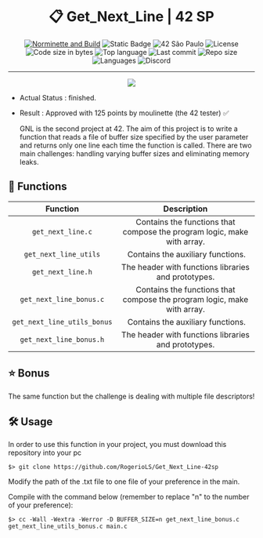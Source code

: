 <div align = center>

# :clipboard: Get_Next_Line | 42 SP

[![Norminette and Build](https://github.com/RogerioLS/Get_Next_Line-42sp/actions/workflows/main.yml/badge.svg)](https://github.com/RogerioLS/Get_Next_Line-42sp/actions/workflows/main.yml)
![Static Badge](https://img.shields.io/badge/GET_NEXT_LINE-42-blue)
![42 São Paulo](https://img.shields.io/badge/42-SP-1E2952)
![License](https://img.shields.io/github/license/RogerioLS/Get_Next_Line-42sp?color=dark-green)
![Code size in bytes](https://img.shields.io/github/languages/code-size/RogerioLS/Get_Next_Line-42sp?color=dark-green)
![Top language](https://img.shields.io/github/languages/top/RogerioLS/Get_Next_Line-42sp?color=dark-green)
![Last commit](https://img.shields.io/github/last-commit/RogerioLS/Get_Next_Line-42sp?color=dark-green)
![Repo size](https://img.shields.io/github/repo-size/RogerioLS/Get_Next_Line-42sp)
![Languages](https://img.shields.io/github/languages/count/RogerioLS/Get_Next_Line-42sp?color=red
)
![Discord](https://img.shields.io/discord/1114673462859006044?label=testemunhas%20de%20vim&color=ffbe3a)
</div>

---

<div align = center>

![](https://game.42sp.org.br/static/assets/achievements/get_next_linem.png)

</div>

- Actual Status : finished.
- Result        : Approved with 125 points by moulinette (the 42 tester) ✅

  GNL is the second project at 42.
  The aim of this project is to write a function that reads a file of buffer size specified by the user parameter and returns only one line each time the function is called.
  There are two main challenges: handling varying buffer sizes and eliminating memory leaks.
## 📝 Functions

| Function | Description |
| :------: | :---------: |
| ``get_next_line.c`` | Contains the functions that compose the program logic, make with array.|
| ``get_next_line_utils`` | Contains the auxiliary functions. |
| ``get_next_line.h`` | The header with functions libraries and prototypes. |
| ``get_next_line_bonus.c`` | Contains the functions that compose the program logic, make with array.|
| ``get_next_line_utils_bonus`` | Contains the auxiliary functions. |
| ``get_next_line_bonus.h`` | The header with functions libraries and prototypes. |


## :star: Bonus
The same function but the challenge is dealing with multiple file descriptors!

## 🛠️ Usage

In order to use this function in your project, you must download this repository into your pc 

``` shell
$> git clone https://github.com/RogerioLS/Get_Next_Line-42sp
```
Modify the path of the .txt file to one file of your preference in the main.

Compile with the command below (remember to replace "n" to the number of your preference):
``` shell
$> cc -Wall -Wextra -Werror -D BUFFER_SIZE=n get_next_line_bonus.c get_next_line_utils_bonus.c main.c
```
